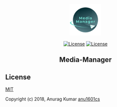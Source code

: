 <p align="center">
<a href="http://github.com/anu1601cs/" target="_blank" rel="noopener noreferrer">
<img width="100" src="public/img/icons/logo.png" alt="Media Manager logo">
</a>
</p>

<p align="center">
<a href="http://github.com/anu1601cs/"><img src="https://img.shields.io/npm/l/vue.svg" alt="License"></a>
<a href="http://github.com/anu1601cs/media-manager"><img src="https://travis-ci.org/Anu1601CS/media-manager.svg?branch=master" alt="License"></a>
</p>

<h2 align="center">Media-Manager</h2>

## License

[MIT](http://opensource.org/licenses/MIT)

Copyright (c) 2018, Anurag Kumar [anu1601cs](http://github.com/anu1601cs/)
